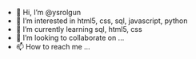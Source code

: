 - 👋 Hi, I’m @ysrolgun
- 👀 I’m interested in html5, css, sql, javascript, python
- 🌱 I’m currently learning sql, html5, css
- 💞️ I’m looking to collaborate on ...
- 📫 How to reach me ...

<!---
ysrolgun/ysrolgun is a ✨ special ✨ repository because its `README.md` (this file) appears on your GitHub profile.
You can click the Preview link to take a look at your changes.
--->
